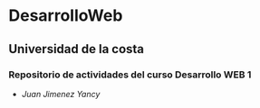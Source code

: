 # DesarrolloWeb
## Universidad de la costa



### Repositorio de actividades del curso __Desarrollo WEB 1__

* _Juan Jimenez Yancy_
